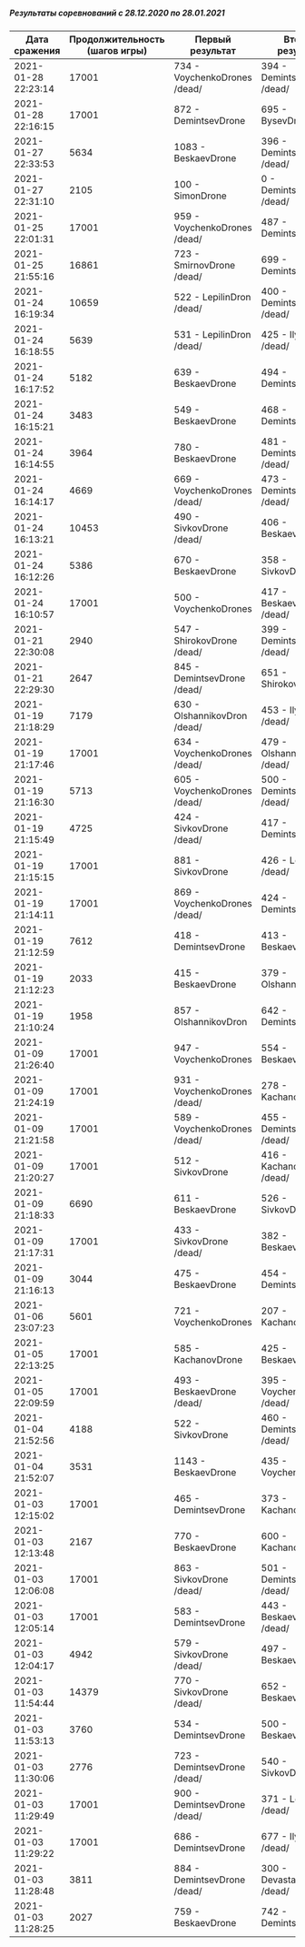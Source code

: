 ##### Результаты соревнований с 28.12.2020 по 28.01.2021

Дата сражения | Продолжительность (шагов игры) | Первый результат | Второй результат | Третий результат | Четвертый результат
--- | --- | --- | --- | --- | ---
2021-01-28 22:23:14 | 17001 | 734 - VoychenkoDrones /dead/ | 394 - DemintsevDrone /dead/ | 365 - BysevDrone /dead/ | 0 - LepilinDron /dead/
2021-01-28 22:16:15 | 17001 | 872 - DemintsevDrone | 695 - BysevDrone
2021-01-27 22:33:53 | 5634 | 1083 - BeskaevDrone | 396 - DemintsevDrone /dead/ | 0 - SimonDrone /dead/ | 0 - LepilinDron /dead/
2021-01-27 22:31:10 | 2105 | 100 - SimonDrone | 0 - DemintsevDrone /dead/
2021-01-25 22:01:31 | 17001 | 959 - VoychenkoDrones /dead/ | 487 - DemintsevDrone | 140 - IlyinDrone /dead/ | 0 - SmirnovDrone /dead/
2021-01-25 21:55:16 | 16861 | 723 - SmirnovDrone /dead/ | 699 - DemintsevDrone
2021-01-24 16:19:34 | 10659 | 522 - LepilinDron /dead/ | 400 - DemintsevDrone /dead/ | 202 - IlyinDrone /dead/ | 200 - DevastatorDrone /dead/
2021-01-24 16:18:55 | 5639 | 531 - LepilinDron /dead/ | 425 - IlyinDrone /dead/ | 300 - DemintsevDrone /dead/ | 300 - DevastatorDrone /dead/
2021-01-24 16:17:52 | 5182 | 639 - BeskaevDrone | 494 - DemintsevDrone | 491 - OlshannikovDron | 0 - IlyinDrone /dead/
2021-01-24 16:15:21 | 3483 | 549 - BeskaevDrone | 468 - DemintsevDrone | 392 - SivkovDrone | 0 - IlyinDrone /dead/
2021-01-24 16:14:55 | 3964 | 780 - BeskaevDrone | 481 - DemintsevDrone /dead/ | 304 - KachanovDrone | 0 - IlyinDrone /dead/
2021-01-24 16:14:17 | 4669 | 669 - VoychenkoDrones /dead/ | 473 - DemintsevDrone /dead/ | 422 - ShirokovDrone | 0 - IlyinDrone /dead/
2021-01-24 16:13:21 | 10453 | 490 - SivkovDrone /dead/ | 406 - BeskaevDrone | 351 - DemintsevDrone /dead/ | 333 - IlyinDrone /dead/
2021-01-24 16:12:26 | 5386 | 670 - BeskaevDrone | 358 - SivkovDrone | 0 - IlyinDrone /dead/ | 0 - DemintsevDrone /dead/
2021-01-24 16:10:57 | 17001 | 500 - VoychenkoDrones | 417 - BeskaevDrone /dead/ | 351 - ShirokovDrone | 249 - SivkovDrone
2021-01-21 22:30:08 | 2940 | 547 - ShirokovDrone /dead/ | 399 - DemintsevDrone /dead/ | 300 - SivkovDrone /dead/ | 295 - IlyinDrone /dead/
2021-01-21 22:29:30 | 2647 | 845 - DemintsevDrone /dead/ | 651 - ShirokovDrone
2021-01-19 21:18:29 | 7179 | 630 - OlshannikovDron /dead/ | 453 - IlyinDrone /dead/ | 300 - DevastatorDrone /dead/ | 200 - DemintsevDrone /dead/
2021-01-19 21:17:46 | 17001 | 634 - VoychenkoDrones /dead/ | 479 - OlshannikovDron /dead/ | 433 - LepilinDron /dead/ | 0 - DevastatorDrone /dead/
2021-01-19 21:16:30 | 5713 | 605 - VoychenkoDrones /dead/ | 500 - DemintsevDrone /dead/ | 229 - OlshannikovDron | 0 - LepilinDron /dead/
2021-01-19 21:15:49 | 4725 | 424 - SivkovDrone /dead/ | 417 - DemintsevDrone | 342 - BeskaevDrone | 248 - LepilinDron /dead/
2021-01-19 21:15:15 | 17001 | 881 - SivkovDrone | 426 - LepilinDron /dead/ | 234 - KachanovDrone | 0 - DemintsevDrone /dead/
2021-01-19 21:14:11 | 17001 | 869 - VoychenkoDrones /dead/ | 424 - DemintsevDrone | 352 - SivkovDrone | 0 - LepilinDron /dead/
2021-01-19 21:12:59 | 7612 | 418 - DemintsevDrone | 413 - BeskaevDrone | 387 - SivkovDrone /dead/ | 350 - OlshannikovDron
2021-01-19 21:12:23 | 2033 | 415 - BeskaevDrone | 379 - OlshannikovDron | 377 - SivkovDrone /dead/ | 258 - DemintsevDrone
2021-01-19 21:10:24 | 1958 | 857 - OlshannikovDron | 642 - DemintsevDrone
2021-01-09 21:26:40 | 17001 | 947 - VoychenkoDrones | 554 - BeskaevDrone | 100 - DevastatorDrone /dead/ | 0 - IlyinDrone /dead/
2021-01-09 21:24:19 | 17001 | 931 - VoychenkoDrones /dead/ | 278 - KachanovDrone | 100 - DevastatorDrone /dead/ | 0 - LepilinDron /dead/
2021-01-09 21:21:58 | 17001 | 589 - VoychenkoDrones /dead/ | 455 - DemintsevDrone /dead/ | 433 - SivkovDrone | 100 - DevastatorDrone /dead/
2021-01-09 21:20:27 | 17001 | 512 - SivkovDrone | 416 - KachanovDrone /dead/ | 0 - DevastatorDrone /dead/ | 0 - DemintsevDrone /dead/
2021-01-09 21:18:33 | 6690 | 611 - BeskaevDrone | 526 - SivkovDrone | 0 - DevastatorDrone /dead/ | 0 - DemintsevDrone /dead/
2021-01-09 21:17:31 | 17001 | 433 - SivkovDrone /dead/ | 382 - BeskaevDrone | 317 - DemintsevDrone /dead/ | 100 - DevastatorDrone /dead/
2021-01-09 21:16:13 | 3044 | 475 - BeskaevDrone | 454 - DemintsevDrone | 412 - SivkovDrone /dead/ | 100 - DevastatorDrone /dead/
2021-01-06 23:07:23 | 5601 | 721 - VoychenkoDrones | 207 - KachanovDrone | 0 - IlyinDrone /dead/ | 0 - LepilinDron /dead/
2021-01-05 22:13:25 | 17001 | 585 - KachanovDrone | 425 - BeskaevDrone | 335 - VoychenkoDrones /dead/ | 0 - IlyinDrone /dead/
2021-01-05 22:09:59 | 17001 | 493 - BeskaevDrone /dead/ | 395 - VoychenkoDrones /dead/ | 308 - LepilinDron /dead/ | 300 - IlyinDrone /dead/
2021-01-04 21:52:56 | 4188 | 522 - SivkovDrone | 460 - DemintsevDrone /dead/ | 391 - VoychenkoDrones /dead/ | 200 - DevastatorDrone /dead/
2021-01-04 21:52:07 | 3531 | 1143 - BeskaevDrone | 435 - VoychenkoDrones
2021-01-03 12:15:02 | 17001 | 465 - DemintsevDrone | 373 - KachanovDrone | 357 - SivkovDrone /dead/ | 342 - LepilinDron /dead/
2021-01-03 12:13:48 | 2167 | 770 - BeskaevDrone | 600 - KachanovDrone
2021-01-03 12:06:08 | 17001 | 863 - SivkovDrone /dead/ | 501 - DemintsevDrone /dead/ | 362 - IlyinDrone /dead/ | 0 - LepilinDron /dead/
2021-01-03 12:05:14 | 17001 | 583 - DemintsevDrone | 443 - BeskaevDrone /dead/ | 368 - SivkovDrone | 140 - DevastatorDrone /dead/
2021-01-03 12:04:17 | 4942 | 579 - SivkovDrone /dead/ | 497 - BeskaevDrone | 478 - DemintsevDrone | 0 - IlyinDrone /dead/
2021-01-03 11:54:44 | 14379 | 770 - SivkovDrone /dead/ | 652 - BeskaevDrone | 0 - LepilinDron /dead/ | 0 - DemintsevDrone /dead/
2021-01-03 11:53:13 | 3760 | 534 - DemintsevDrone | 500 - BeskaevDrone | 400 - SivkovDrone | 0 - DevastatorDrone /dead/
2021-01-03 11:30:06 | 2776 | 723 - DemintsevDrone /dead/ | 540 - SivkovDrone
2021-01-03 11:29:49 | 17001 | 900 - DemintsevDrone /dead/ | 371 - LepilinDron /dead/
2021-01-03 11:29:22 | 17001 | 686 - DemintsevDrone | 677 - IlyinDrone /dead/
2021-01-03 11:28:48 | 3811 | 884 - DemintsevDrone /dead/ | 300 - DevastatorDrone /dead/
2021-01-03 11:28:25 | 2027 | 759 - BeskaevDrone | 742 - DemintsevDrone
